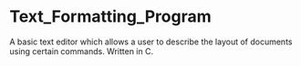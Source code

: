 # Text_Formatting_Program
A basic text editor which allows a user to describe the layout of documents using certain commands. Written in C.

